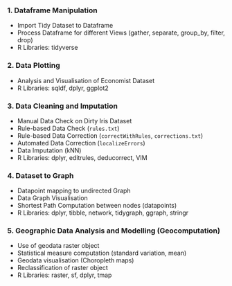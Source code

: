 ### 1. Dataframe Manipulation
- Import Tidy Dataset to Dataframe
- Process Dataframe for different Views (gather, separate, group_by, filter, drop)
- R Libraries: tidyverse
### 2. Data Plotting
- Analysis and Visualisation of Economist Dataset
- R Libraries: sqldf, dplyr, ggplot2
### 3. Data Cleaning and Imputation
- Manual Data Check on Dirty Iris Dataset
- Rule-based Data Check (`rules.txt`)
- Rule-based Data Correction (`correctWithRules`, `corrections.txt`)
- Automated Data Correction (`localizeErrors`)
- Data Imputation (kNN)
- R Libraries: dplyr, editrules, deducorrect, VIM
### 4. Dataset to Graph
- Datapoint mapping to undirected Graph
- Data Graph Visualisation
- Shortest Path Computation between nodes (datapoints)
- R Libraries: dplyr, tibble, network, tidygraph, ggraph, stringr
### 5. Geographic Data Analysis and Modelling (Geocomputation)
- Use of geodata raster object
- Statistical measure computation (standard variation, mean)
- Geodata visualisation (Choropleth maps)
- Reclassification of raster object
- R Libraries: raster, sf, dplyr, tmap
